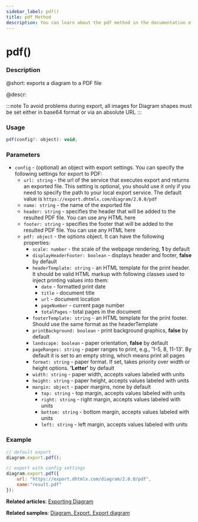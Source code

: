 ```yaml
---
sidebar_label: pdf()
title: pdf Method
description: You can learn about the pdf method in the documentation of the DHTMLX JavaScript Diagram library. Browse developer guides and API reference, try out code examples and live demos, and download a free 30-day evaluation version of DHTMLX Diagram.
---
```


# pdf()

### Description

@short: exports a diagram to a PDF file

@descr:

:::note
To avoid problems during export, all images for Diagram shapes must be set either in base64 format or via an absolute URL
:::

### Usage

~~~js
pdf(config?: object): void;
~~~

### Parameters

- `config` - (optional) an object with export settings. You can specify the following settings for export to PDF:
  - `url: string` -  the url of the service that executes export and returns an exported file. This setting is optional, you should use it only if you need to specify the path to your local export service. The default value is `https://export.dhtmlx.com/diagram/2.0.0/pdf`
  - `name: string` - the name of the exported file
  - `header: string` - specifies the header that will be added to the resulted PDF file. You can use any HTML here
  - `footer: string` - specifies the footer that will be added to the resulted PDF file. You can use any HTML here
  - `pdf: object` - the options object. It can have the following properties:
	- `scale: number` - the scale of the webpage rendering, **1** by default
	- `displayHeaderFooter: boolean` - displays header and footer, **false** by default
	- `headerTemplate: string` - an HTML template for the print header. It should be valid HTML markup with following classes used to inject printing values into them:
		- `date` - formatted print date
		- `title` - document title
		- `url` - document location
		- `pageNumber` - current page number
		- `totalPages` - total pages in the document
	- `footerTemplate: string` - an HTML template for the print footer. Should use the same format as the headerTemplate
	- `printBackground: boolean` - print background graphics, **false** by default
	- `landscape: boolean` - paper orientation, **false** by default
	- `pageRanges: string` - paper ranges to print, e.g., '1-5, 8, 11-13'. By default it is set to an empty string, which means print all pages
	- `format: string` - paper format. If set, takes priority over width or height options. **'Letter'** by default
	- `width: string` - paper width, accepts values labeled with units
	- `height: string` - paper height, accepts values labeled with units
	- `margin: object` - paper margins, none by default
		- `top: string` - top margin, accepts values labeled with units
		- `right: string` - right margin, accepts values labeled with units
		- `bottom: string` - bottom margin, accepts values labeled with units
		- `left: string` - left margin, accepts values labeled with units

### Example

~~~js
// default export
diagram.export.pdf();

// export with config settings
diagram.export.pdf({
	url: "https://export.dhtmlx.com/diagram/2.0.0/pdf",
	name:"result.pdf"
});
~~~

**Related articles**:  [Exporting Diagram](../../../guides/data_export/)

**Related samples**: [Diagram. Export. Export diagram](https://snippet.dhtmlx.com/ybpmz0zk)